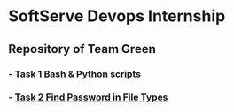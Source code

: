 # SoftServe Devops Internship

## Repository of Team Green

### - [Task 1 Bash & Python scripts](Task_2%2Freadme.md)
### - [Task 2 Find Password in File Types ](Task_2%2Freadme.md)

